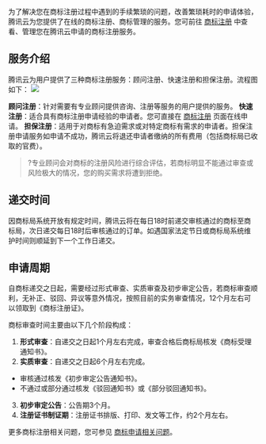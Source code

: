 为了解决您在商标注册过程中遇到的手续繁琐的问题，改善繁琐耗时的申请体验，腾讯云为您提供了在线的商标注册、商标管理的服务。您可前往 [商标注册](https://console.cloud.tencent.com/trademark/register) 中查看、管理您在腾讯云申请的商标注册服务。

## 服务介绍

腾讯云为用户提供了三种商标注册服务：顾问注册、快速注册和担保注册。流程图如下：
![](https://main.qcloudimg.com/raw/8342ef587c6a99d98938479fe4154960.png)

**顾问注册**：针对需要有专业顾问提供咨询、注册等服务的用户提供的服务。
**快速注册**：适合具有商标注册申请经验的申请者。您可直接在 [商标注册](https://console.cloud.tencent.com/trademark/register) 页面在线申请。
**担保注册**：适用于对商标有急迫需求或对特定商标有需求的申请者。担保注册申请服务如申请不成功，腾讯云将退还申请者缴纳的所有费用（包括商标局已收取的官费）。


>?专业顾问会对商标的注册风险进行综合评估，若商标明显不能通过审查或风险极大的情况，您的购买需求将遭到拒绝。

## 递交时间
因商标局系统开放有规定时间，腾讯云将在每日18时前递交审核通过的商标至商标局，次日递交每日18时后审核通过的订单。如遇国家法定节日或商标局系统维护时间则顺延到下一个工作日递交。

## 申请周期
自商标递交之日起，需要经过形式审查、实质审查及初步审定公告，若商标审查顺利，无补正、驳回、异议等意外情况，按照目前的实务审查情况，12个月左右可以领取到《商标注册证》。

商标审查时间主要由以下几个阶段构成：

1. **形式审查**：自递交之日起1个月左右完成，审查合格后商标局核发《商标受理通知书》。
2. **实质审查**：自递交之日起6个月左右完成。
  - 审核通过核发《初步审定公告通知书》。
  - 不通过或部分通过核发《驳回通知书》或《部分驳回通知书》。
3. **初步审定公告**：公告期3个月。
4. **注册证书制证期**：注册证书排版、打印、发文等工作，约2个月左右。



更多商标注册相关问题，您可参见 [商标申请相关问题](https://cloud.tencent.com/document/product/1145/38988)。
 
